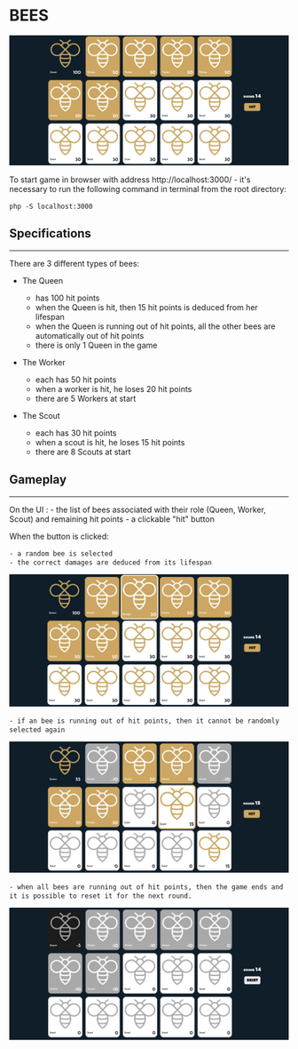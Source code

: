 # BEES

![interface of bees game](./img/bees-game.png)

To start game in browser with address http://localhost:3000/ - 
it's necessary to run the following command in terminal from the root directory:
```
php -S localhost:3000
```
## Specifications
-----------------
There are 3 different types of bees:

- The Queen
	- has 100 hit points
	- when the Queen is hit, then 15 hit points is deduced from her lifespan
	- when the Queen is running out of hit points, all the other bees are automatically out of hit points
	- there is only 1 Queen in the game

- The Worker
	- each has 50 hit points
	- when a worker is hit, he loses 20 hit points
	- there are 5 Workers at start 

- The Scout
	- each has 30 hit points
	- when a scout is hit, he loses 15 hit points
	- there are 8 Scouts at start


## Gameplay 
-----------
On the UI :
	- the list of bees associated with their role (Queen, Worker, Scout) and remaining hit points
	- a clickable "hit" button

When the button is clicked:

	- a random bee is selected 
	- the correct damages are deduced from its lifespan

  ![interface of bees game](./img/selected-bee.png)

	- if an bee is running out of hit points, then it cannot be randomly selected again

  ![interface of bees game](./img/disabled-bees.png)

	- when all bees are running out of hit points, then the game ends and it is possible to reset it for the next round.

  ![interface of bees game](./img/reset-game.png)

